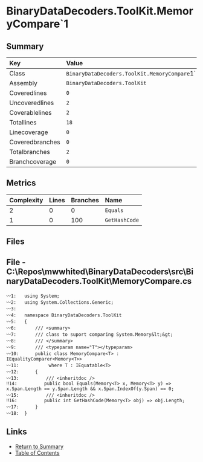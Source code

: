 ﻿# BinaryDataDecoders.ToolKit.MemoryCompare`1

## Summary

| Key             | Value                                        |
| :-------------- | :------------------------------------------- |
| Class           | `BinaryDataDecoders.ToolKit.MemoryCompare`1` |
| Assembly        | `BinaryDataDecoders.ToolKit`                 |
| Coveredlines    | `0`                                          |
| Uncoveredlines  | `2`                                          |
| Coverablelines  | `2`                                          |
| Totallines      | `18`                                         |
| Linecoverage    | `0`                                          |
| Coveredbranches | `0`                                          |
| Totalbranches   | `2`                                          |
| Branchcoverage  | `0`                                          |

## Metrics

| Complexity | Lines | Branches | Name          |
| :--------- | :---- | :------- | :------------ |
| 2          | 0     | 0        | `Equals`      |
| 1          | 0     | 100      | `GetHashCode` |

## Files

## File - C:\Repos\mwwhited\BinaryDataDecoders\src\BinaryDataDecoders.ToolKit\MemoryCompare.cs

```CSharp
〰1:   using System;
〰2:   using System.Collections.Generic;
〰3:   
〰4:   namespace BinaryDataDecoders.ToolKit
〰5:   {
〰6:       /// <summary>
〰7:       /// class to suport comparing System.Memory&lt;&gt;
〰8:       /// </summary>
〰9:       /// <typeparam name="T"></typeparam>
〰10:      public class MemoryCompare<T> : IEqualityComparer<Memory<T>>
〰11:           where T : IEquatable<T>
〰12:      {
〰13:          /// <inheritdoc />
‼14:          public bool Equals(Memory<T> x, Memory<T> y) => x.Span.Length == y.Span.Length && x.Span.IndexOf(y.Span) == 0;
〰15:          /// <inheritdoc />
‼16:          public int GetHashCode(Memory<T> obj) => obj.Length;
〰17:      }
〰18:  }
```

## Links

* [Return to Summary](Summary.md)
* [Table of Contents](../TOC.md)

